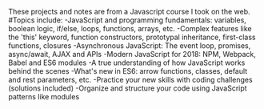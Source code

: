 These projects and notes are from a Javascript course I took on the web.
#Topics include:
-JavaScript and programming fundamentals: variables, boolean logic, if/else, loops, functions, arrays, etc.
-Complex features like the 'this' keyword, function constructors, prototypal inheritance, first-class functions, closures
-Asynchronous JavaScript: The event loop, promises, async/await, AJAX and APIs
-Modern JavaScript for 2018: NPM, Webpack, Babel and ES6 modules
-A true understanding of how JavaScript works behind the scenes
-What's new in ES6: arrow functions, classes, default and rest parameters, etc.
-Practice your new skills with coding challenges (solutions included)
-Organize and structure your code using JavaScript patterns like modules
